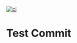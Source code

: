 [![ci](https://github.com/aayush420/python-helloworld/actions/workflows/docker-build.yml/badge.svg?branch=main)](https://github.com/aayush420/python-helloworld/actions/workflows/docker-build.yml)
# Test Commit
